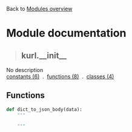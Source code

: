 Back to [Modules overview](https://github.com/pyrustic/kurl/blob/master/docs/modules/README.md)
  
# Module documentation
>## kurl.\_\_init\_\_
No description
<br>
[constants (6)](https://github.com/pyrustic/kurl/blob/master/docs/modules/content/kurl.__init__/constants.md) &nbsp;.&nbsp; [functions (8)](https://github.com/pyrustic/kurl/blob/master/docs/modules/content/kurl.__init__/functions.md) &nbsp;.&nbsp; [classes (4)](https://github.com/pyrustic/kurl/blob/master/docs/modules/content/kurl.__init__/classes.md)


## Functions
```python
def dict_to_json_body(data):
    """
    
    """

```

